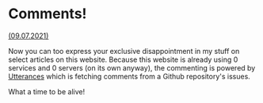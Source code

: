 
# Comments!

[(09.07.2021)](/c/log/comments)

Now you can too express your exclusive disappointment in my stuff on select articles on this website. Because this website is already using 0 services and 0 servers (on its own anyway), the commenting is powered by [Utterances](https://utteranc.es/) which is fetching comments from a Github repository's issues.

What a time to be alive!

<mdcomment />